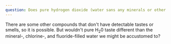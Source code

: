 ```yaml
---
question: Does pure hydrogen dioxide (water sans any minerals or other molecules) have a taste?
---
```


There are some other compounds that don't have detectable tastes or smells, so it is possible. But wouldn't pure H<sub>2</sub>0 taste different than the mineral-, chlorine-, and fluoride-filled water we might be accustomed to?
